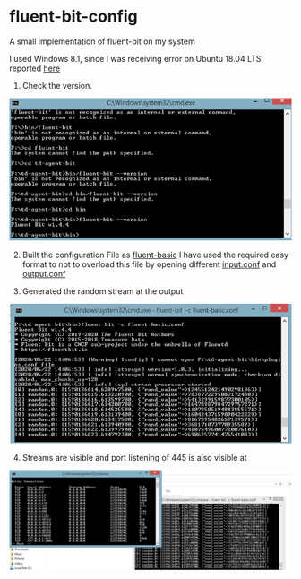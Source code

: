 # fluent-bit-config
A small implementation of fluent-bit on my system

I used Windows 8.1, since I was receiving error on Ubuntu 18.04 LTS reported [here](https://github.com/fluent/fluent-bit/issues/2194)

1. Check the version.
<img src="./images/version.png">

2. Built the configuration File as [fluent-basic](/fluent-basic.conf)
I have used the required easy format to not to overload this file by opening different [input.conf](/input.conf) and 
[output.conf](/output.conf)


3. Generated the random stream at the output 
<img src="./images/config.png">


4. Streams are visible and port listening of 445 is also visible at 
<img src="./images/port_listening.png">
